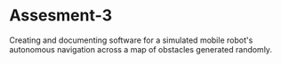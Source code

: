 # Assesment-3
Creating and documenting software for a simulated mobile robot's autonomous navigation across a map of obstacles generated randomly.
